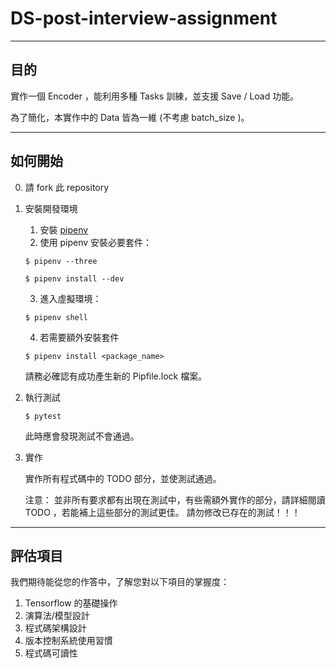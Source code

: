 # DS-post-interview-assignment

---

## 目的

實作一個 Encoder ，能利用多種 Tasks 訓練，並支援 Save / Load 功能。

為了簡化，本實作中的 Data 皆為一維 (不考慮 batch_size )。

---

## 如何開始

0. 請 fork 此 repository

1. 安裝開發環境

    1. 安裝 [pipenv](https://github.com/pypa/pipenv)
    2. 使用 pipenv 安裝必要套件：
    ```
    $ pipenv --three
    ```

    ```
    $ pipenv install --dev
    ```

    3. 進入虛擬環境：
    ```
    $ pipenv shell
    ```

    4. 若需要額外安裝套件
    ```
    $ pipenv install <package_name>
    ```
    請務必確認有成功產生新的 Pipfile.lock 檔案。

2. 執行測試

    ```
    $ pytest
    ```
    此時應會發現測試不會通過。

3. 實作

    實作所有程式碼中的 TODO 部分，並使測試通過。

    注意：
    並非所有要求都有出現在測試中，有些需額外實作的部分，請詳細閱讀 TODO ，若能補上這些部分的測試更佳。
    請勿修改已存在的測試！！！

---

## 評估項目
    
我們期待能從您的作答中，了解您對以下項目的掌握度：

1. Tensorflow 的基礎操作
2. 演算法/模型設計
3. 程式碼架構設計
4. 版本控制系統使用習慣
5. 程式碼可讀性
    
